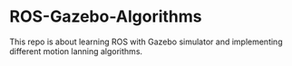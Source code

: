 # ROS-Gazebo-Algorithms
This repo is about learning ROS with Gazebo simulator and implementing different motion lanning algorithms.

